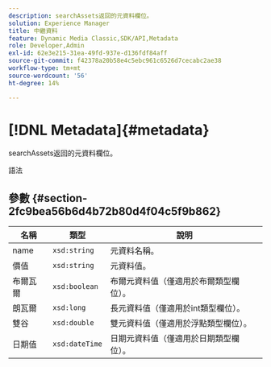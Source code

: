 ```yaml
---
description: searchAssets返回的元資料欄位。
solution: Experience Manager
title: 中繼資料
feature: Dynamic Media Classic,SDK/API,Metadata
role: Developer,Admin
exl-id: 62e3e215-31ea-49fd-937e-d136fdf84aff
source-git-commit: f42378a20b58e4c5ebc961c6526d7cecabc2ae38
workflow-type: tm+mt
source-wordcount: '56'
ht-degree: 14%

---
```


# [!DNL Metadata]{#metadata}

searchAssets返回的元資料欄位。

語法

## 參數 {#section-2fc9bea56b6d4b72b80d4f04c5f9b862}

| 名稱 | 類型 | 說明 |
|---|---|---|
| name | `xsd:string` | 元資料名稱。 |
| 價值 | `xsd:string` | 元資料值。 |
| 布爾瓦爾 | `xsd:boolean` | 布爾元資料值（僅適用於布爾類型欄位）。 |
| 朗瓦爾 | `xsd:long` | 長元資料值（僅適用於int類型欄位）。 |
| 雙谷 | `xsd:double` | 雙元資料值（僅適用於浮點類型欄位）。 |
| 日期值 | `xsd:dateTime` | 日期元資料值（僅適用於日期類型欄位）。 |
